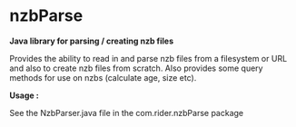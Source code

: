 # nzbParse
**Java library for parsing / creating nzb files**

Provides the ability to read in and parse nzb files from a filesystem or URL and also to create nzb files from scratch.
Also provides some query methods for use on nzbs (calculate age, size etc).

**Usage :**

See the NzbParser.java file in the com.rider.nzbParse package
